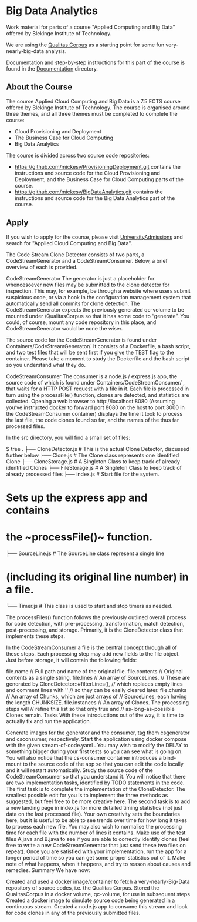 # Big Data Analytics
Work material for parts of a course "Applied Computing and Big Data" offered by Blekinge Institute of Technology.

We are using the [Qualitas Corpus](http://qualitascorpus.com/) as a starting point for some fun very-nearly-big-data analysis.

Documentation and step-by-step instructions for this part of the course is found in the [Documentation](Documentation) directory.

## About the Course
The course Applied Cloud Computing and Big Data is a 7.5 ECTS course offered by Blekinge Institute of Technology. The course is organised around three themes, and all three themes must be completed to complete the course:

- Cloud Provisioning and Deployment
- The Business Case for Cloud Computing
- Big Data Analytics

The course is divided across two source code repositories:

- https://github.com/mickesv/ProvisioningDeployment.git contains the instructions and source code for the Cloud Provisioning and Deployment, and the Business Case for Cloud Computing parts of the course.
- https://github.com/mickesv/BigDataAnalytics.git contains the instructions and source code for the Big Data Analytics part of the course.

## Apply
If you wish to apply for the course, please visit [UniversityAdmissions](https://www.universityadmissions.se/intl/start) and search for "Applied Cloud Computing and Big Data".

The Code Stream Clone Detector consists of two parts, a CodeStreamGenerator and a CodeStreamConsumer. Below, a brief overview of each is provided.

CodeStreamGenerator The generator is just a placeholder for whencesoever new files may be submitted to the clone detector for inspection. This may, for example, be through a website where users submit suspicious code, or via a hook in the configuration management system that automatically send all commits for clone detection. The CodeStreamGenerator expects the previously generated qc-volume to be mounted under /QualitasCorpus so that it has some code to “generate”. You could, of course, mount any code repository in this place, and CodeStreamGenerator would be none the wiser.

The source code for the CodeStreamGenerator is found under Containers/CodeStreamGenerator/. It consists of a Dockerfile, a bash script, and two test files that will be sent first if you give the TEST flag to the container. Please take a moment to study the Dockerfile and the bash script so you understand what they do.

CodeStreamConsumer The consumer is a node.js / express.js app, the source code of which is found under Containers/CodeStreamConsumer/ , that waits for a HTTP POST request with a file in it. Each file is processed in turn using the processFile() function, clones are detected, and statistics are collected. Opening a web browser to http://localhost:8080 (Assuming you’ve instructed docker to forward port 8080 on the host to port 3000 in the CodeStreamConsumer container) displays the time it took to process the last file, the code clones found so far, and the names of the thus far processed files.

In the src directory, you will find a small set of files:

$ tree
.
├── CloneDetector.js # This is the actual Clone Detector, discussed further below
├── Clone.js         # The Clone class represents one identified Clone
├── CloneStorage.js  # A Singleton Class to keep track of already identified Clones
├── FileStorage.js   # A Singleton Class to keep track of already processed files
├── index.js         # Start file for the system.
# Sets up the express app and contains
# the ~processFile()~ function.
├── SourceLine.js    # The SourceLine class represent a single line
# (including its original line number) in a file.
└── Timer.js         # This class is used to start and stop timers as needed.

The processFiles() function follows the previously outlined overall process for code detection, with pre-processing, transformation, match detection, post-processing, and storage. Primarily, it is the CloneDetector class that implements these steps.

In the CodeStreamConsumer a file is the central concept through all of these steps. Each processing step may add new fields to the file object. Just before storage, it will contain the following fields:

file.name       // Full path and name of the original file.
file.contents   // Original contents as a single string.
file.lines      // An array of SourceLines.
// These are generated by CloneDetector::#filterLines(),
// which replaces empty lines and comment lines with ''
// so they can be easily cleared later.
file.chunks     // An array of Chunks, which are just arrays of
// SourceLines, each having the length CHUNKSIZE.
file.instances  // An array of Clones. The processing steps will
// refine this list so that only true and
// as-long-as-possible Clones remain.
Tasks With these introductions out of the way, it is time to actually fix and run the application.

Generate images for the generator and the consumer, tag them csgenerator and csconsumer, respectively.
Start the application using docker compose with the given stream-of-code.yaml . You may wish to modify the DELAY to something bigger during your first tests so you can see what is going on. You will also notice that the cs-consumer container introduces a bind-mount to the source code of the app so that you can edit the code locally and it will restart automatically.
Study the source code of the CodeStreamConsumer so that you understand it. You will notice that there are two implementation tasks, identified by TODO statements in the code.
The first task is to complete the implementation of the CloneDetector. The smallest possible edit for you is to implement the three methods as suggested, but feel free to be more creative here.
The second task is to add a new landing page in index.js for more detailed timing statistics (not just data on the last processed file). Your own creativity sets the boundaries here, but it is useful to be able to see trends over time for how long it takes to process each new file. You may also wish to normalise the processing time for each file with the number of lines it contains. Make use of the test files A.java and B.java to see if you are able to correctly identify clones (feel free to write a new CodeStreamGenerator that just send these two files on repeat).
Once you are satisfied with your implementation, run the app for a longer period of time so you can get some proper statistics out of it. Make note of what happens, when it happens, and try to reason about causes and remedies.
Summary We have now:

Created and used a docker image/container to fetch a very-nearly-Big-Data repository of source codes, i.e. the Qualitas Corpus.
Stored the QualitasCorpus in a docker volume, qc-volume, for use in subsequent steps
Created a docker image to simulate source code being generated in a continuous stream.
Created a node.js app to consume this stream and look for code clones in any of the previously submitted files.